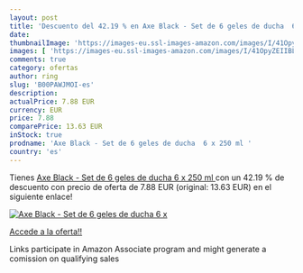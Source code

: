 ```yaml
---
layout: post
title: 'Descuento del 42.19 % en Axe Black - Set de 6 geles de ducha  6 x'
date: 
thumbnailImage: 'https://images-eu.ssl-images-amazon.com/images/I/41OpyZEIIBL._SL200_.jpg'
images: [ 'https://images-eu.ssl-images-amazon.com/images/I/41OpyZEIIBL._SL200_.jpg' ]
comments: true
category: ofertas
author: ring
slug: 'B00PAWJMOI-es'
description:
actualPrice: 7.88 EUR
currency: EUR
price: 7.88
comparePrice: 13.63 EUR
inStock: true
prodname: 'Axe Black - Set de 6 geles de ducha  6 x 250 ml '
country: 'es'
---
```


Tienes [Axe Black - Set de 6 geles de ducha  6 x 250 ml ](https://www.amazon.es/dp/B00PAWJMOI/?tag=tolees-21) con un 42.19 % de descuento con precio de oferta de 7.88 EUR (original: 13.63 EUR) en el siguiente enlace!

[![Axe Black - Set de 6 geles de ducha  6 x](https://images-eu.ssl-images-amazon.com/images/I/41OpyZEIIBL._SL200_.jpg)](https://www.amazon.es/dp/B00PAWJMOI/?tag=tolees-21)

[Accede a la oferta!!](https://www.amazon.es/dp/B00PAWJMOI/?tag=tolees-21)

Links participate in Amazon Associate program and might generate a comission on qualifying sales


